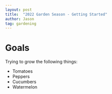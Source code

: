 ```yaml
---
layout: post
title:  "2022 Garden Season - Getting Started"
author: Jason
tag: gardening
---
```

# Goals
Trying to grow the following things:
* Tomatoes
* Peppers
* Cucumbers
* Watermelon
  
